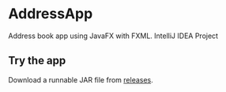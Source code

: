 # AddressApp
Address book app using JavaFX with FXML.
IntelliJ IDEA Project

## Try the app
Download a runnable JAR file from [releases](https://github.com/Abdallah-Abdelazim/Address-App/releases/latest).
